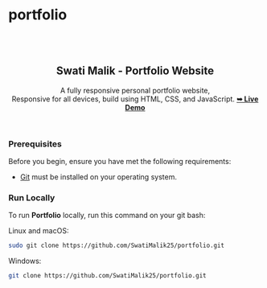 # portfolio
<div align="center">
<br />
<br />
<h2 align="center">Swati Malik - Portfolio Website</h2>

A fully responsive personal portfolio website, <br />Responsive for all devices, build using HTML, CSS, and JavaScript.
<a href=" https://swatimalik25.github.io/portfolio/"><strong>➥ Live Demo</strong></a>
</div>

<br />

### Prerequisites

Before you begin, ensure you have met the following requirements:

* [Git](https://git-scm.com/downloads "Download Git") must be installed on your operating system.

### Run Locally

To run **Portfolio** locally, run this command on your git bash:

Linux and macOS:

```bash
sudo git clone https://github.com/SwatiMalik25/portfolio.git
```

Windows:

```bash
git clone https://github.com/SwatiMalik25/portfolio.git
```



